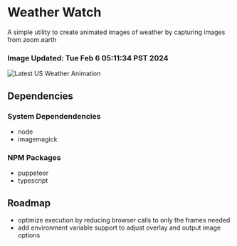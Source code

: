 # Weather Watch

A simple utility to create animated images of weather by capturing images from zoom.earth

### Image Updated: Tue Feb  6 05:11:34 PST 2024

![Latest US Weather Animation](animations/2024-02-06.webp)

## Dependencies
### System Dependendencies
* node
* imagemagick
### NPM Packages
* puppeteer
* typescript

## Roadmap
* optimize execution by reducing browser calls to only the frames needed
* add environment variable support to adjust overlay and output image options
